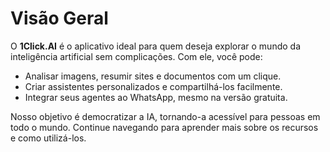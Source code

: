 # Visão Geral

O **1Click.AI** é o aplicativo ideal para quem deseja explorar o mundo da inteligência artificial sem complicações. Com ele, você pode:

- Analisar imagens, resumir sites e documentos com um clique.
- Criar assistentes personalizados e compartilhá-los facilmente.
- Integrar seus agentes ao WhatsApp, mesmo na versão gratuita.

Nosso objetivo é democratizar a IA, tornando-a acessível para pessoas em todo o mundo. Continue navegando para aprender mais sobre os recursos e como utilizá-los.
